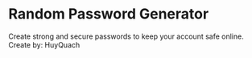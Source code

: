 # Random Password Generator
Create strong and secure passwords to keep your account safe online.
Create by: HuyQuach
